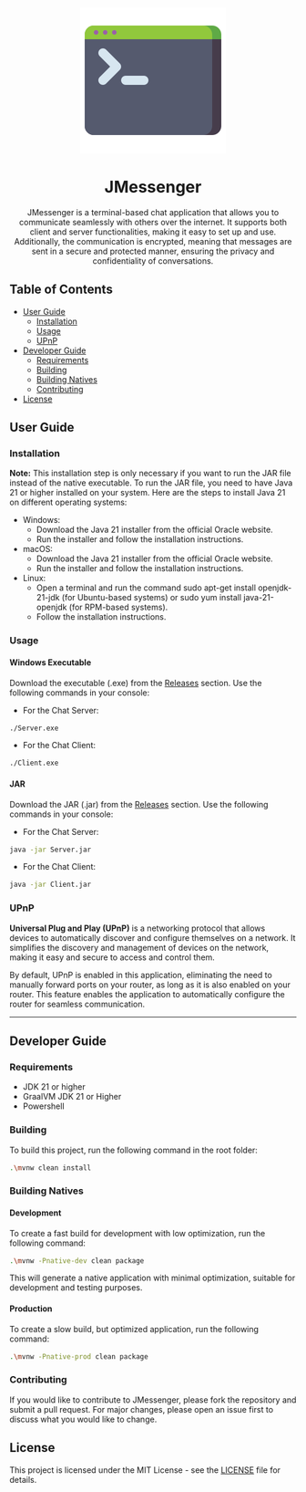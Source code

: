 <!--suppress HtmlDeprecatedAttribute -->
<p align="center"><img src="src/main/resources/images/command.png" alt="command"></p>
<h1 align="center">JMessenger</h1>
<p align="center">JMessenger is a terminal-based chat application that allows you to communicate seamlessly with
others over the internet. It supports both client and server functionalities, making it easy to set
up and use. Additionally, the communication is encrypted, meaning that messages are sent in a secure
and protected manner, ensuring the privacy and confidentiality of conversations.</p>

## Table of Contents

* [User Guide](#user-guide)
    + [Installation](#installation)
    + [Usage](#usage)
    + [UPnP](#upnp)
* [Developer Guide](#developer-guide)
    + [Requirements](#requirements)
    + [Building](#building)
    + [Building Natives](#building-natives)
    + [Contributing](#contributing)
* [License](#license)

## User Guide

### Installation

**Note:** This installation step is only necessary if you want to run the JAR file instead of the
native executable.
To run the JAR file, you need to have Java 21 or higher installed on your system. Here are the steps
to install Java 21 on different operating systems:

* Windows:
    + Download the Java 21 installer from the official Oracle website.
    + Run the installer and follow the installation instructions.
* macOS:
    + Download the Java 21 installer from the official Oracle website.
    + Run the installer and follow the installation instructions.
* Linux:
    + Open a terminal and run the command sudo apt-get install openjdk-21-jdk (for Ubuntu-based
      systems) or sudo yum install java-21-openjdk (for RPM-based systems).
    + Follow the installation instructions.

### Usage

#### Windows Executable

Download the executable (.exe) from
the [Releases](https://github.com/FelipeKobra/JavaTerminalChat/releases) section. Use the following
commands in your console:

* For the Chat Server:

```bash
./Server.exe
```

* For the Chat Client:

```bash
./Client.exe
```

#### JAR

Download the JAR (.jar) from
the [Releases](https://github.com/FelipeKobra/JavaTerminalChat/releases) section. Use the following
commands in your console:

* For the Chat Server:

```bash
java -jar Server.jar
```

* For the Chat Client:

```bash
java -jar Client.jar
```

### UPnP

**Universal Plug and Play (UPnP)** is a networking protocol that allows devices to automatically
discover and configure themselves on a network. It simplifies the discovery and management of
devices on the network, making it easy and secure to access and control them.

By default, UPnP is enabled in this application, eliminating the need to manually forward ports on
your router, as long as it is also enabled on your router. This feature enables the application to
automatically configure the router for seamless communication.

---

## Developer Guide

### Requirements

* JDK 21 or higher
* GraalVM JDK 21 or Higher
* Powershell

### Building

To build this project, run the following command in the root folder:

```bash
.\mvnw clean install
```

### Building Natives

#### Development

To create a fast build for development with low optimization, run the following command:

```bash
.\mvnw -Pnative-dev clean package
```

This will generate a native application with minimal optimization, suitable for development and
testing purposes.

#### Production

To create a slow build, but optimized application, run the following command:

```bash
.\mvnw -Pnative-prod clean package
```

### Contributing

If you would like to contribute to JMessenger, please fork the repository and submit a pull request.
For major changes, please open an issue first to discuss what you would like to change.

## License

This project is licensed under the MIT License - see
the [LICENSE](https://github.com/FelipeKobra/JMessenger?tab=MIT-1-ov-file) file for details.